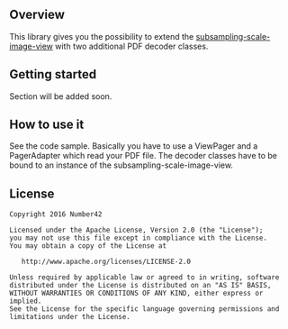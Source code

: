 Overview
-------
This library gives you the possibility to extend the  [subsampling-scale-image-view] with two additional PDF decoder classes.

Getting started
-------
Section will be added soon.

How to use it
-------
See the code sample. Basically you have to use a ViewPager and a PagerAdapter which read your PDF file.
The decoder classes have to be bound to an instance of the subsampling-scale-image-view.

License
-------

    Copyright 2016 Number42

    Licensed under the Apache License, Version 2.0 (the "License");
    you may not use this file except in compliance with the License.
    You may obtain a copy of the License at

       http://www.apache.org/licenses/LICENSE-2.0

    Unless required by applicable law or agreed to in writing, software
    distributed under the License is distributed on an "AS IS" BASIS,
    WITHOUT WARRANTIES OR CONDITIONS OF ANY KIND, either express or implied.
    See the License for the specific language governing permissions and
    limitations under the License.


[subsampling-scale-image-view]: https://github.com/davemorrissey/subsampling-scale-image-view